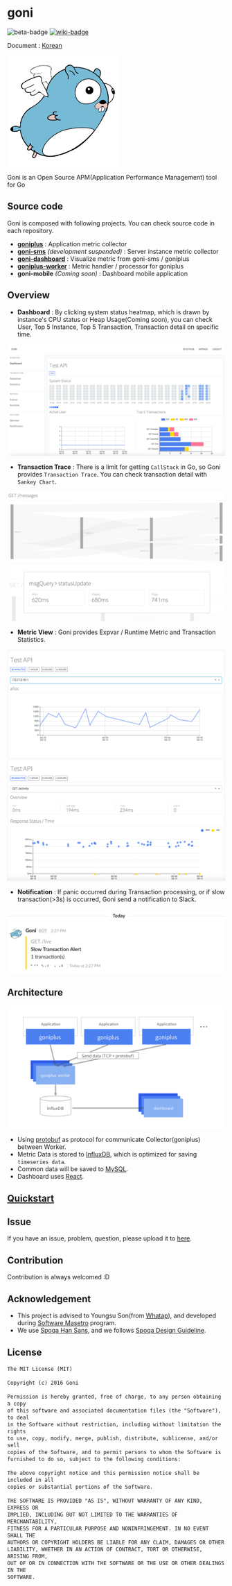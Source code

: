 # goni
![beta-badge](https://img.shields.io/badge/release-beta-yellow.svg) [![wiki-badge](https://img.shields.io/badge/github-wiki-blue.svg)](https://github.com/goniapm/goni/wiki)

Document : [Korean](https://github.com/goniapm/goni/blob/master/README_ko.md)

![logo](./resource/logo.png)

Goni is an Open Source APM(Application Performance Management) tool for Go

## Source code

Goni is composed with following projects. You can check source code in each repository.
* [**goniplus**](https://github.com/goniapm/goniplus) : Application metric collector
* [**goni-sms**](https://github.com/goniapm/goni-sms) *(development suspended)* : Server instance metric collector
* [**goni-dashboard**](https://github.com/goniapm/goni-dashboard) : Visualize metric from goni-sms / goniplus
* [**goniplus-worker**](https://github.com/goniapm/goniplus-worker) : Metric handler / processor for goniplus
* **goni-mobile** *(Coming soon)* : Dashboard mobile application

## Overview
- **Dashboard** : By clicking system status heatmap, which is drawn by instance's CPU status or Heap Usage(Coming soon), you can check User, Top 5 Instance, Top 5 Transaction, Transaction detail on specific time.

![overview-dashboard](./resource/overview-dashboard.png)

- **Transaction Trace** : There is a limit for getting `CallStack` in Go, so Goni provides `Transaction Trace`. You can check transaction detail with `Sankey Chart`.

![overview-transactiontrace-1](./resource/overview-transactiontrace-1.png)
![overview-transactiontrace-2](./resource/overview-transactiontrace-2.png)

- **Metric View** : Goni provides Expvar / Runtime Metric and Transaction Statistics.

![overview-metricview-1](./resource/overview-metricview-1.png)
![overview-metricview-2](./resource/overview-metricview-2.png)

- **Notification** : If panic occurred during Transaction processing, or if slow transaction(>3s) is occurred, Goni send a notification to Slack.

![overview-notification](./resource/overview-notification.png)

## Architecture
![overview-architecture](./resource/overview-architecture.png)
* Using [protobuf](https://github.com/google/protobuf) as protocol for communicate Collector(goniplus) between Worker.
* Metric Data is stored to [InfluxDB](https://influxdata.com/), which is optimized for saving `timeseries data`.
* Common data will be saved to [MySQL](https://www.mysql.com/).
* Dashboard uses [React](https://facebook.github.io/react/).


## [Quickstart](https://github.com/goniapm/goni/wiki/Quickstart)

## Issue
If you have an issue, problem, question, please upload it to [here](https://github.com/goniapm/goni/issues).

## Contribution
Contribution is always welcomed :D

## Acknowledgement

* This project is advised to Youngsu Son(from [Whatap](https://whatap.io)), and developed during [Software Masetro](http://swmaestro.kr) program.
* We use [Spoqa Han Sans](http://spoqa.github.io/spoqa-han-sans/), and we follows [Spoqa Design Guideline](http://bi.spoqa.com/color.html).

## License
```
The MIT License (MIT)

Copyright (c) 2016 Goni

Permission is hereby granted, free of charge, to any person obtaining a copy
of this software and associated documentation files (the "Software"), to deal
in the Software without restriction, including without limitation the rights
to use, copy, modify, merge, publish, distribute, sublicense, and/or sell
copies of the Software, and to permit persons to whom the Software is
furnished to do so, subject to the following conditions:

The above copyright notice and this permission notice shall be included in all
copies or substantial portions of the Software.

THE SOFTWARE IS PROVIDED "AS IS", WITHOUT WARRANTY OF ANY KIND, EXPRESS OR
IMPLIED, INCLUDING BUT NOT LIMITED TO THE WARRANTIES OF MERCHANTABILITY,
FITNESS FOR A PARTICULAR PURPOSE AND NONINFRINGEMENT. IN NO EVENT SHALL THE
AUTHORS OR COPYRIGHT HOLDERS BE LIABLE FOR ANY CLAIM, DAMAGES OR OTHER
LIABILITY, WHETHER IN AN ACTION OF CONTRACT, TORT OR OTHERWISE, ARISING FROM,
OUT OF OR IN CONNECTION WITH THE SOFTWARE OR THE USE OR OTHER DEALINGS IN THE
SOFTWARE.
```
